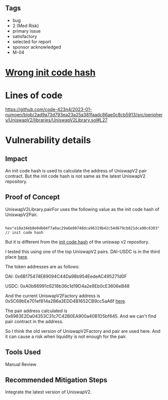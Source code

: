 ## Tags

- bug
- 2 (Med Risk)
- primary issue
- satisfactory
- selected for report
- sponsor acknowledged
- M-04

# [Wrong init code hash](https://github.com/code-423n4/2023-01-numoen-findings/issues/206) 

# Lines of code

https://github.com/code-423n4/2023-01-numoen/blob/2ad9a73d793ea23a25a381faadc86ae0c8cb5913/src/periphery/UniswapV2/libraries/UniswapV2Library.sol#L27


# Vulnerability details

## Impact
An init code hash is used to calculate the address of UniswapV2 pair contract. But the init code hash is not same as the latest UniswapV2 repository.

## Proof of Concept
UniswapV2Library.pairFor uses the following value as the init code hash of UniswapV2Pair. 
```
    hex"e18a34eb0e04b04f7a0ac29a6e80748dca96319b42c54d679cb821dca90c6303" // init code hash
```

But it is different from the [init code hash](https://github.com/Uniswap/v2-periphery/blob/master/contracts/libraries/UniswapV2Library.sol#L24) of the uniswap v2 repository.

I tested this using one of the top UniswapV2 pairs. DAI-USDC is in the third place [here](https://v2.info.uniswap.org/pairs).

The token addresses are as follows:

DAI: 0x6B175474E89094C44Da98b954EedeAC495271d0F

USDC: 0xA0b86991c6218b36c1d19D4a2e9Eb0cE3606eB48

And the current UniswapV2Factory address is 0x5C69bEe701ef814a2B6a3EDD4B1652CB9cc5aA6f [here](https://docs.uniswap.org/contracts/v2/reference/smart-contracts/factory).

The pair address calculated is 0x6983E2Da04353C31c7C42B0EA900a40B1D5bf845. And we can't find pair contract in the address.

So I think the old version of UniswapV2Factory and pair are used here. And it can cause a risk when liquidity is not enough for the pair.


## Tools Used
Manual Review

## Recommended Mitigation Steps
Integrate the latest version of UniswapV2.